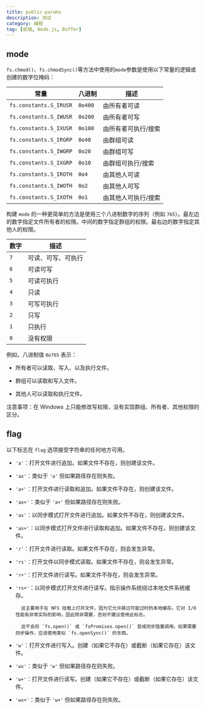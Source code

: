```yaml
---
title: public-params
description: 测试
category: 编程
tag: [前端, Node.js, Buffer]
---
```


## mode

`fs.chmod()`、`fs.chmodSync()`等方法中使用的`mode`参数是使用以下常量的逻辑或创建的数字位掩码：

| 常量                     | 八进制     | 描述         |
| ---------------------- | ------- | ---------- |
| `fs.constants.S_IRUSR` | `0o400` | 由所有者可读     |
| `fs.constants.S_IWUSR` | `0o200` | 由所有者可写     |
| `fs.constants.S_IXUSR` | `0o100` | 由所有者可执行/搜索 |
| `fs.constants.S_IRGRP` | `0o40`  | 由群组可读      |
| `fs.constants.S_IWGRP` | `0o20`  | 由群组可写      |
| `fs.constants.S_IXGRP` | `0o10`  | 由群组可执行/搜索  |
| `fs.constants.S_IROTH` | `0o4`   | 由其他人可读     |
| `fs.constants.S_IWOTH` | `0o2`   | 由其他人可写     |
| `fs.constants.S_IXOTH` | `0o1`   | 由其他人可执行/搜索 |

构建 `mode` 的一种更简单的方法是使用三个八进制数字的序列（例如 `765`）。最左边的数字指定文件所有者的权限。中间的数字指定群组的权限。最右边的数字指定其他人的权限。

| 数字  | 描述        |
| --- | --------- |
| `7` | 可读、可写、可执行 |
| `6` | 可读可写      |
| `5` | 可读可执行     |
| `4` | 只读        |
| `3` | 可写可执行     |
| `2` | 只写        |
| `1` | 只执行       |
| `0` | 没有权限      |

例如，八进制值 `0o765` 表示：

- 所有者可以读取、写入、以及执行文件。

- 群组可以读取和写入文件。

- 其他人可以读取和执行文件。

注意事项：在 Windows 上只能修改写权限，没有实现群组、所有者、其他权限的区分。

## flag

以下标志在 `flag` 选项接受字符串的任何地方可用。

- `'a'`：打开文件进行追加。如果文件不存在，则创建该文件。

- `'ax'`：类似于 `'a'` 但如果路径存在则失败。

- `'a+'`：打开文件进行读取和追加。如果文件不存在，则创建该文件。

- `'ax+'`：类似于 `'a+'` 但如果路径存在则失败。

- `'as'`：以同步模式打开文件进行追加。如果文件不存在，则创建该文件。

- `'as+'`：以同步模式打开文件进行读取和追加。如果文件不存在，则创建该文件。

- `'r'`：打开文件进行读取。如果文件不存在，则会发生异常。

- `'rs'`：打开文件以同步模式读取。如果文件不存在，则会发生异常。

- `'r+'`：打开文件进行读写。如果文件不存在，则会发生异常。

- `'rs+'`：以同步模式打开文件进行读写。指示操作系统绕过本地文件系统缓存。

		这主要用于在 NFS 挂载上打开文件，因为它允许跳过可能过时的本地缓存。它对 I/O 性能有非常实际的影响，因此除非需要，否则不建议使用此标志。
		
		这不会将 `fs.open()` 或 `fsPromises.open()` 变成同步阻塞调用。如果需要同步操作，应该使用类似 `fs.openSync()` 的东西。

- `'w'`：打开文件进行写入。创建（如果它不存在）或截断（如果它存在）该文件。

- `'wx'`：类似于 `'w'` 但如果路径存在则失败。

- `'w+'`：打开文件进行读写。创建（如果它不存在）或截断（如果它存在）该文件。

- `'wx+'`：类似于 `'w+'` 但如果路径存在则失败。